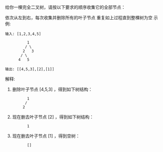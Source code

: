 给你一棵完全二叉树，请按以下要求的顺序收集它的全部节点：

依次从左到右，每次收集并删除所有的叶子节点
重复如上过程直到整棵树为空
示例:
```
输入: [1,2,3,4,5]
  
          1
         / \
        2   3
       / \     
      4   5    

输出: [[4,5,3],[2],[1]]
```

解释:

1. 删除叶子节点 [4,5,3] ，得到如下树结构：
```
          1
         / 
        2          
```

2. 现在删去叶子节点 [2] ，得到如下树结构：
```
          1          
```

3. 现在删去叶子节点 [1] ，得到空树：
```
          []         
```